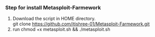 
### Step for install Metasploit-Farmework
1. Download the script in HOME directory.  
 git clone https://github.com/itishree-01/Metasploit-Farmework.git
2. run chmod +x metasploit.sh && ./metasploit.sh
